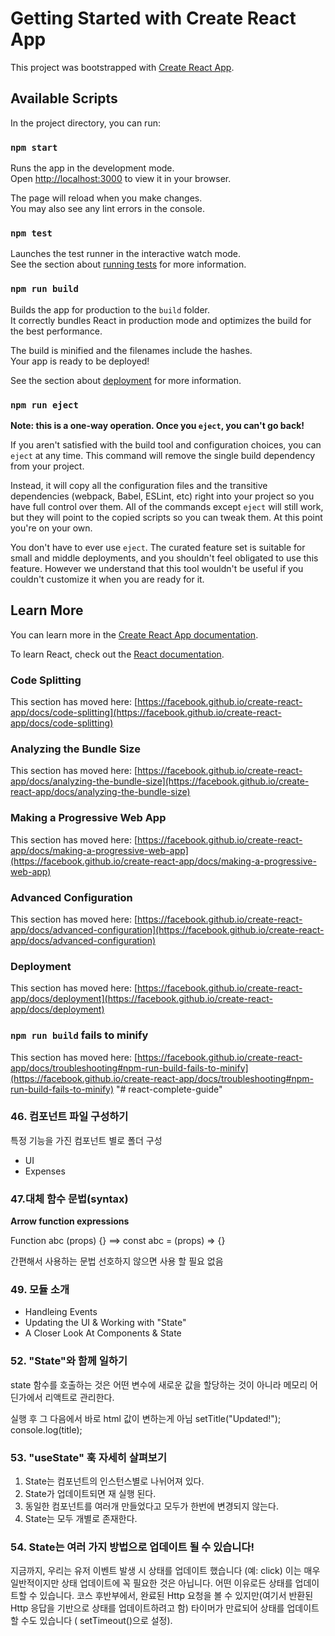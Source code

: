 # Getting Started with Create React App

This project was bootstrapped with [Create React App](https://github.com/facebook/create-react-app).

## Available Scripts

In the project directory, you can run:

### `npm start`

Runs the app in the development mode.\
Open [http://localhost:3000](http://localhost:3000) to view it in your browser.

The page will reload when you make changes.\
You may also see any lint errors in the console.

### `npm test`

Launches the test runner in the interactive watch mode.\
See the section about [running tests](https://facebook.github.io/create-react-app/docs/running-tests) for more information.

### `npm run build`

Builds the app for production to the `build` folder.\
It correctly bundles React in production mode and optimizes the build for the best performance.

The build is minified and the filenames include the hashes.\
Your app is ready to be deployed!

See the section about [deployment](https://facebook.github.io/create-react-app/docs/deployment) for more information.

### `npm run eject`

**Note: this is a one-way operation. Once you `eject`, you can't go back!**

If you aren't satisfied with the build tool and configuration choices, you can `eject` at any time. This command will remove the single build dependency from your project.

Instead, it will copy all the configuration files and the transitive dependencies (webpack, Babel, ESLint, etc) right into your project so you have full control over them. All of the commands except `eject` will still work, but they will point to the copied scripts so you can tweak them. At this point you're on your own.

You don't have to ever use `eject`. The curated feature set is suitable for small and middle deployments, and you shouldn't feel obligated to use this feature. However we understand that this tool wouldn't be useful if you couldn't customize it when you are ready for it.

## Learn More

You can learn more in the [Create React App documentation](https://facebook.github.io/create-react-app/docs/getting-started).

To learn React, check out the [React documentation](https://reactjs.org/).

### Code Splitting

This section has moved here: [https://facebook.github.io/create-react-app/docs/code-splitting](https://facebook.github.io/create-react-app/docs/code-splitting)

### Analyzing the Bundle Size

This section has moved here: [https://facebook.github.io/create-react-app/docs/analyzing-the-bundle-size](https://facebook.github.io/create-react-app/docs/analyzing-the-bundle-size)

### Making a Progressive Web App

This section has moved here: [https://facebook.github.io/create-react-app/docs/making-a-progressive-web-app](https://facebook.github.io/create-react-app/docs/making-a-progressive-web-app)

### Advanced Configuration

This section has moved here: [https://facebook.github.io/create-react-app/docs/advanced-configuration](https://facebook.github.io/create-react-app/docs/advanced-configuration)

### Deployment

This section has moved here: [https://facebook.github.io/create-react-app/docs/deployment](https://facebook.github.io/create-react-app/docs/deployment)

### `npm run build` fails to minify

This section has moved here: [https://facebook.github.io/create-react-app/docs/troubleshooting#npm-run-build-fails-to-minify](https://facebook.github.io/create-react-app/docs/troubleshooting#npm-run-build-fails-to-minify)
"# react-complete-guide"

### 46. 컴포넌트 파일 구성하기

특정 기능을 가진 컴포넌트 별로 폴더 구성

- UI
- Expenses

### 47.대체 함수 문법(syntax)

**Arrow function expressions**

Function abc (props) {} ==> const abc = (props) => {}

간편해서 사용하는 문법 선호하지 않으면 사용 할 필요 없음

### 49. 모듈 소개

- Handleing Events
- Updating the UI & Working with "State"
- A Closer Look At Components & State

### 52. "State"와 함께 일하기

state 함수를 호출하는 것은 어떤 변수에 새로운 값을 할당하는 것이 아니라 메모리 어딘가에서 리액트로 관리한다.

실행 후 그 다음에서 바로 html 값이 변하는게 아님
setTitle("Updated!");
console.log(title);

### 53. "useState" 훅 자세히 살펴보기

1. State는 컴포넌트의 인스턴스별로 나뉘어져 있다.
2. State가 업데이트되면 재 실행 된다.
3. 동일한 컴포넌트를 여러개 만들었다고 모두가 한번에 변경되지 않는다.
4. State는 모두 개별로 존재한다.

### 54. State는 여러 가지 방법으로 업데이트 될 수 있습니다!

지금까지, 우리는 유저 이벤트 발생 시 상태를 업데이트 했습니다 (예: click)
이는 매우 일반적이지만 상태 업데이트에 꼭 필요한 것은 아닙니다. 어떤 이유로든 상태를 업데이트할 수 있습니다.
코스 후반부에서, 완료된 Http 요청을 볼 수 있지만(여기서 반환된 Http 응답을 기반으로 상태를 업데이트하려고 함) 타이머가 만료되어 상태를 업데이트할 수도 있습니다 ( setTimeout()으로 설정).
